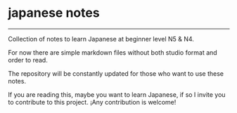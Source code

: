 # japanese notes

---

Collection of notes to learn Japanese at beginner level N5 & N4. 

For now there are simple markdown files without both studio format and order to read.

The repository will be constantly updated for those who want to use these notes.

If you are reading this, maybe you want to learn Japanese, if so I invite you to contribute to this project. ¡Any contribution is welcome! 

